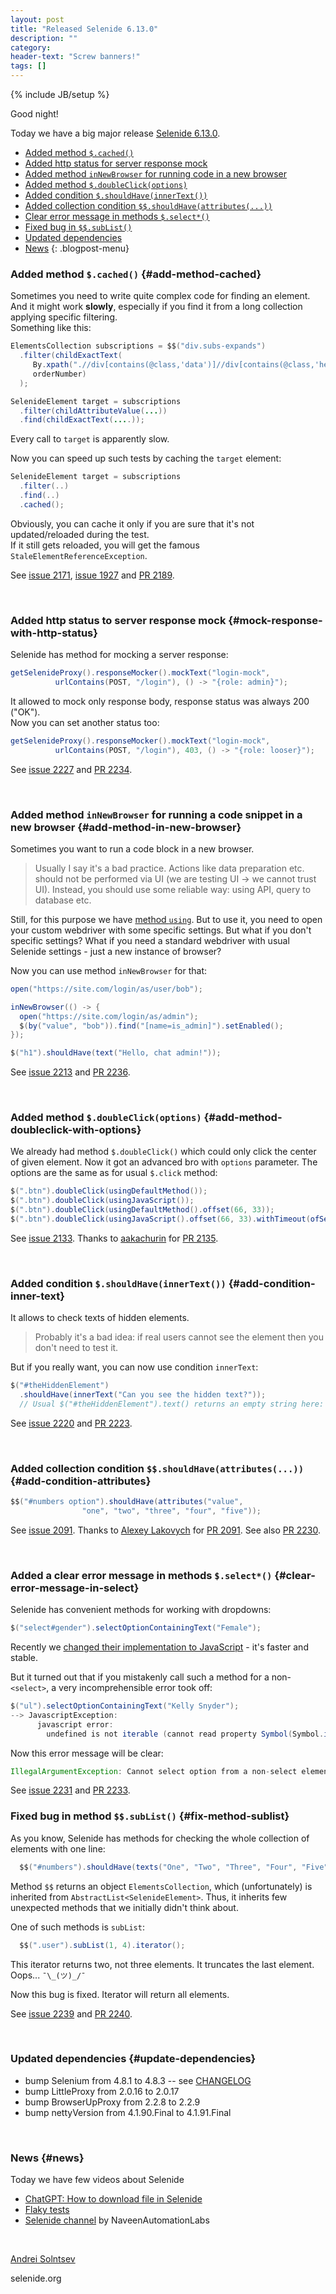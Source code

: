 ```yaml
---
layout: post
title: "Released Selenide 6.13.0"
description: ""
category:
header-text: "Screw banners!"
tags: []
---
```

{% include JB/setup %}

Good night!

Today we have a big major release [Selenide 6.13.0](https://github.com/selenide/selenide/milestone/177?closed=1).

* [Added method `$.cached()`](#add-method-cached)
* [Added http status for server response mock](#mock-response-with-http-status)
* [Added method `inNewBrowser` for running code in a new browser](#add-method-in-new-browser)
* [Added method `$.doubleClick(options)`](#add-method-doubleclick-with-options)
* [Added condition `$.shouldHave(innerText())`](#add-condition-inner-text)
* [Added collection condition `$$.shouldHave(attributes(...))`](#add-condition-attributes)
* [Clear error message in methods `$.select*()`](#clear-error-message-in-select)
* [Fixed bug in `$$.subList()`](#fix-method-sublist)
* [Updated dependencies](#update-dependencies)
* [News](#news)
  {: .blogpost-menu}
  <br>

### Added method `$.cached()` {#add-method-cached}

Sometimes you need to write quite complex code for finding an element.  
And it might work **slowly**, especially if you find it from a long collection applying specific filtering.  
Something like this:

```java
ElementsCollection subscriptions = $$("div.subs-expands")
  .filter(childExactText(
     By.xpath(".//div[contains(@class,'data')]//div[contains(@class,'heading')]"),
     orderNumber)
  );

SelenideElement target = subscriptions
  .filter(childAttributeValue(...))
  .find(childExactText(....));
```

Every call to `target` is apparently slow. 

Now you can speed up such tests by caching the `target` element:
```java
SelenideElement target = subscriptions
  .filter(..)
  .find(..)
  .cached();
```

Obviously, you can cache it only if you are sure that it's not updated/reloaded during the test.   
If it still gets reloaded, you will get the famous `StaleElementReferenceException`. 

See [issue 2171](https://github.com/selenide/selenide/issues/2171),
[issue 1927](https://github.com/selenide/selenide/issues/1927) 
and [PR 2189](https://github.com/selenide/selenide/pull/2189).

<br>

### Added http status to server response mock {#mock-response-with-http-status}
Selenide has method for mocking a server response:

```java
getSelenideProxy().responseMocker().mockText("login-mock", 
          urlContains(POST, "/login"), () -> "{role: admin}");
```

It allowed to mock only response body, response status was always 200 ("OK").  
Now you can set another status too:
```java
getSelenideProxy().responseMocker().mockText("login-mock", 
          urlContains(POST, "/login"), 403, () -> "{role: looser}");
```

See [issue 2227](https://github.com/selenide/selenide/issues/2227) and [PR 2234](https://github.com/selenide/selenide/pull/2234).

<br>

### Added method `inNewBrowser` for running a code snippet in a new browser {#add-method-in-new-browser}

Sometimes you want to run a code block in a new browser.
> Usually I say it's a bad practice. Actions like data preparation etc. should not be performed via UI
> (we are testing UI -> we cannot trust UI). Instead, you should use some reliable way: using API, query to database etc. 

Still, for this purpose we have [method  `using`](/2019/10/16/selenide-5.4.0/#add-method-using). But to use it, you 
need to open your custom webdriver with some specific settings. But what if you don't specific settings? What if you
need a standard webdriver with usual Selenide settings - just a new instance of browser?

Now you can use method `inNewBrowser` for that:
```java
open("https://site.com/login/as/user/bob");

inNewBrowser(() -> {
  open("https://site.com/login/as/admin");
  $(by("value", "bob")).find("[name=is_admin]").setEnabled();
});

$("h1").shouldHave(text("Hello, chat admin!"));
```

See [issue 2213](https://github.com/selenide/selenide/issues/2213) and [PR 2236](https://github.com/selenide/selenide/pull/2236).

<br>

### Added method `$.doubleClick(options)` {#add-method-doubleclick-with-options}

We already had method `$.doubleClick()` which could only click the center of given element. 
Now it got an advanced bro with `options` parameter. The options are the same as for usual `$.click` method:

```java
$(".btn").doubleClick(usingDefaultMethod());
$(".btn").doubleClick(usingJavaScript());
$(".btn").doubleClick(usingDefaultMethod().offset(66, 33));
$(".btn").doubleClick(usingJavaScript().offset(66, 33).withTimeout(ofSeconds(9)));
```

See [issue 2133](https://github.com/selenide/selenide/issues/2133).
Thanks to [aakachurin](https://github.com/aakachurin) for [PR 2135](https://github.com/selenide/selenide/pull/2135).

<br>

### Added condition `$.shouldHave(innerText())` {#add-condition-inner-text}

It allows to check texts of hidden elements. 
> Probably it's a bad idea: if real users cannot see the element then you don't need to test it. 

But if you really want, you can now use condition `innerText`:
```java
$("#theHiddenElement")
  .shouldHave(innerText("Can you see the hidden text?"));
  // Usual $("#theHiddenElement").text() returns an empty string here: "";
```
See [issue 2220](https://github.com/selenide/selenide/issues/2220) and [PR 2223](https://github.com/selenide/selenide/pull/2223).

<br>

### Added collection condition `$$.shouldHave(attributes(...))` {#add-condition-attributes}

```java
$$("#numbers option").shouldHave(attributes("value",
                "one", "two", "three", "four", "five"));
```

See [issue 2091](https://github.com/selenide/selenide/issues/2091).
Thanks to [Alexey Lakovych](https://github.com/AlexLAA) for [PR 2091](https://github.com/selenide/selenide/pull/2091).
See also [PR 2230](https://github.com/selenide/selenide/pull/2230).

<br>

### Added a clear error message in methods `$.select*()` {#clear-error-message-in-select}

Selenide has convenient methods for working with dropdowns:
```java
$("select#gender").selectOptionContainingText("Female");
```

Recently we [changed their implementation to JavaScript](/2022/11/21/selenide-6.10.0/#select-options-using-javascript) - it's faster and stable. 

But it turned out that if you mistakenly call such a method for a non-`<select>`, a very incomprehensible error took off:
```java
$("ul").selectOptionContainingText("Kelly Snyder");
--> JavascriptException: 
      javascript error: 
        undefined is not iterable (cannot read property Symbol(Symbol.iterator))
```

Now this error message will be clear:
```java
IllegalArgumentException: Cannot select option from a non-select element
```

See [issue 2231](https://github.com/selenide/selenide/issues/2231) and [PR 2233](https://github.com/selenide/selenide/pull/2233).

### Fixed bug in method `$$.subList()` {#fix-method-sublist}

As you know, Selenide has methods for checking the whole collection of elements with one line:

```java
  $$("#numbers").shouldHave(texts("One", "Two", "Three", "Four", "Five"));
```

Method `$$` returns an object `ElementsCollection`, which (unfortunately) is inherited from `AbstractList<SelenideElement>`.
Thus, it inherits few unexpected methods that we initially didn't think about. 

One of such methods is `subList`:

```java
  $$(".user").subList(1, 4).iterator();
```

This iterator returns two, not three elements. It truncates the last element. Oops... `¯\_(ツ)_/¯`

Now this bug is fixed. Iterator will return all elements. 

See [issue 2239](https://github.com/selenide/selenide/issues/2239) and [PR 2240](https://github.com/selenide/selenide/pull/2240).

<br>

### Updated dependencies {#update-dependencies}

* bump Selenium from 4.8.1 to 4.8.3  --  see [CHANGELOG](https://github.com/SeleniumHQ/selenium/blob/trunk/java/CHANGELOG)
* bump LittleProxy from 2.0.16 to 2.0.17
* bump BrowserUpProxy from 2.2.8 to 2.2.9
* bump nettyVersion from 4.1.90.Final to 4.1.91.Final

<br>


### News {#news}

Today we have few videos about Selenide
* [ChatGPT: How to download file in Selenide](https://www.youtube.com/watch?v=GwHG550moGc)
* [Flaky tests](https://www.youtube.com/watch?v=18J2_4a4Cl4&ab_channel=Jfokus)
* [Selenide channel](https://www.youtube.com/watch?v=wN45Qla66-o&list=PLFGoYjJG_fqrvWt1FfHqKoREQmSPxazBq&ab_channel=NaveenAutomationLabs) by NaveenAutomationLabs


<br>

[Andrei Solntsev](http://asolntsev.github.io/)

selenide.org
